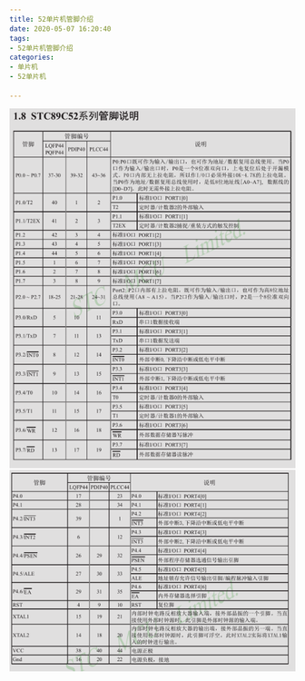 ```yaml
---
title: 52单片机管脚介绍
date: 2020-05-07 16:20:40
tags: 
- 52单片机管脚介绍
categories:
- 单片机
- 52单片机

---
```

![图1](/images/单片机/52单片机/管脚图1.png)
![图2](/images/单片机/52单片机/管脚图2.png)